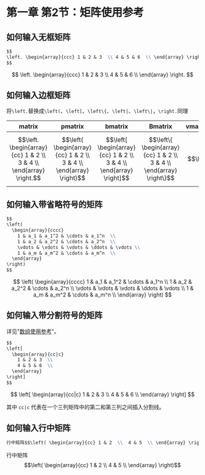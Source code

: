 # 第一章 第2节：矩阵使用参考

## 如何输入无框矩阵

```markdown
$$
\left. \begin{array}{ccc} 1 & 2 & 3  \\ 4 & 5 & 6  \\ \end{array} \right.
$$
```

$$
\left. \begin{array}{ccc} 1 & 2 & 3  \\ 4 & 5 & 6  \\ \end{array} \right.
$$

## 如何输入边框矩阵

将`\left.`替换成`\left(`、`\left[`、`\left\{`、`\left|`、`\left\|`，`\right.`同理

|                            matrix                            |                           pmatrix                            |                           bmatrix                            |                           Bmatrix                            | vmatrix |                           Vmatrix                            |
| :----------------------------------------------------------: | :----------------------------------------------------------: | :----------------------------------------------------------: | :----------------------------------------------------------: | :-----: | :----------------------------------------------------------: |
| $$\left. \begin{array}{cc} 1 & 2  \\  3 & 4  \\ \end{array} \right.$$ | $$\left( \begin{array}{cc} 1 & 2  \\  3 & 4  \\ \end{array} \right)$$ | $$\left[ \begin{array}{cc} 1 & 2  \\  3 & 4  \\ \end{array} \right]$$ | $$\left\{ \begin{array}{cc} 1 & 2  \\  3 & 4  \\ \end{array} \right\}$$ |   $$\left| \begin{array}{cc} 1 & 2  \\  3 & 4  \\ \end{array} \right|$$   | $$\left\| \begin{array}{cc} 1 & 2  \\  3 & 4  \\ \end{array} \right\|$$ |

## 如何输入带省略符号的矩阵

```markdown
$$
\left(
  \begin{array}{cccc}
    1 & a_1 & a_1^2 & \cdots & a_1^n  \\
    1 & a_2 & a_2^2 & \cdots & a_2^n  \\
    \vdots & \vdots & \vdots & \ddots & \vdots \\
    1 & a_m & a_m^2 & \cdots & a_m^n  \\
  \end{array}
\right)
$$
```


$$
\left(
  \begin{array}{cccc}
    1 & a_1 & a_1^2 & \cdots & a_1^n  \\
    1 & a_2 & a_2^2 & \cdots & a_2^n  \\
    \vdots & \vdots & \vdots & \ddots & \vdots \\
    1 & a_m & a_m^2 & \cdots & a_m^n  \\
  \end{array}
\right)
$$

## 如何输入带分割符号的矩阵

详见"[数组使用参考](#五数组与表格使用参考)"。

```markdown
$$
\left[
  \begin{array}{cc|c}
    1 & 2 & 3  \\
    4 & 5 & 6  \\
  \end{array}
\right]
$$
```

$$
\left[
  \begin{array}{cc|c}
    1 & 2 & 3  \\
    4 & 5 & 6  \\
  \end{array}
\right]
$$



其中 `cc|c` 代表在一个三列矩阵中的第二和第三列之间插入分割线。

## 如何输入行中矩阵

```markdown
行中矩阵$$\left( \begin{array}{cc} 1 & 2  \\  4 & 5  \\ \end{array} \right)$$
```
行中矩阵$$\left( \begin{array}{cc} 1 & 2  \\  4 & 5  \\ \end{array} \right)$$


